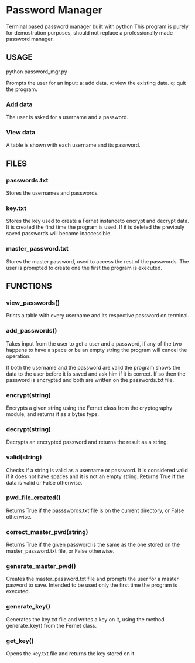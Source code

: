 # Password Manager
Terminal based password manager built with python
This program is purely for demostration purposes, should not replace a professionally made password manager.

## USAGE
python password_mgr.py

Prompts the user for an input:
    a: add data.
    v: view the existing data.
    q: quit the program.

### Add data
The user is asked for a username and a password.

### View data
A table is shown with each username and its password.


## FILES
### passwords.txt
Stores the usernames and passwords.

### key.txt
Stores the key used to create a Fernet instanceto encrypt and decrypt data. It is created the first time the program is used.
If it is deleted the previouly saved passwords will become inaccessible.

### master_password.txt
Stores the master password, used to access the rest of the passwords. The user is prompted to create one the first the program is executed.


## FUNCTIONS
### view_passwords()
Prints a table with every username and its respective password on terminal.

### add_passwords()
Takes input from the user to get a user and a password, if any of the two happens to have a space or be an empty string the program will cancel the operation.

If both the username and the password are valid the program shows the data to the user before it is saved and ask him if it is correct. If so then the password is encrypted and both are written on the passwords.txt file.

### encrypt(string)
Encrypts a given string using the Fernet class from the cryptography module, and returns it as a bytes type.

### decrypt(string)
Decrypts an encrypted password and returns the result as a string.

### valid(string)
Checks if a string is valid as a username or password. It is considered valid if it does not have spaces and it is not an empty string. Returns True if the data is valid or False otherwise.

### pwd_file_created()
Returns True if the passswords.txt file is on the current directory, or False otherwise.

### correct_master_pwd(string)
Returns True if the given password is the same as the one stored on the master_password.txt file, or False otherwise.

### generate_master_pwd()
Creates the master_password.txt file and prompts the user for a master pasword to save. Intended to be used only the first time the program is executed.

### generate_key()
Generates the key.txt file and writes a key on it, using the method generate_key() from the Fernet class.

### get_key()
Opens the key.txt file and returns the key stored on it.
